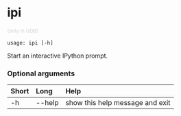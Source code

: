 <!-- THIS PART OF THIS FILE IS AUTOGENERATED. DO NOT MODIFY IT. See scripts/generate-docs.sh -->
# ipi
<small style="color: lightgray;">(only in GDB)</small>

```text
usage: ipi [-h]

```

Start an interactive IPython prompt.
### Optional arguments

|Short|Long|Help|
| :--- | :--- | :--- |
|-h|--help|show this help message and exit|

<!-- END OF AUTOGENERATED PART. Do not modify this line or the line below, they mark the end of the auto-generated part of the file. If you want to extend the documentation in a way which cannot easily be done by adding to the command help description, write below the following line. -->
<!-- ------------\>8---- ----\>8---- ----\>8------------ -->
